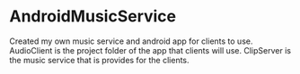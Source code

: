 # AndroidMusicService
Created my own music service and android app for clients to use.
AudioClient is the project folder of the app that clients will use.
ClipServer is the music service that is provides for the clients.

